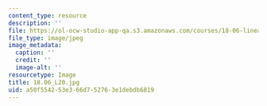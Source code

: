 ```yaml
---
content_type: resource
description: ''
file: https://ol-ocw-studio-app-qa.s3.amazonaws.com/courses/18-06-linear-algebra-spring-2010/a50f554253e366d752763e1debdb6819_18.06_L20.jpg
file_type: image/jpeg
image_metadata:
  caption: ''
  credit: ''
  image-alt: ''
resourcetype: Image
title: 18.06_L20.jpg
uid: a50f5542-53e3-66d7-5276-3e1debdb6819
---
```

